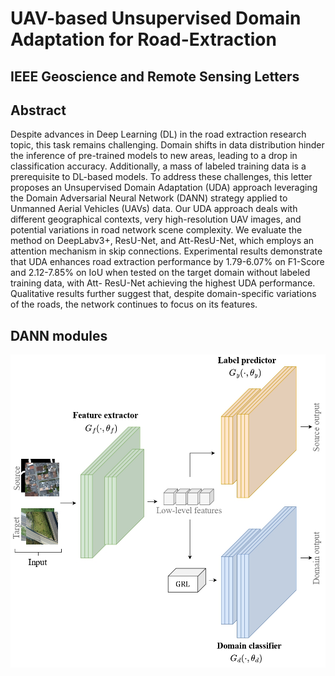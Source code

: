 # UAV-based Unsupervised Domain Adaptation for Road-Extraction
## IEEE Geoscience and Remote Sensing Letters

## Abstract
Despite advances in Deep Learning (DL) in the road extraction research topic, this task remains challenging. Domain shifts in data distribution hinder the inference of pre-trained models to new areas, leading to a drop in classification accuracy. Additionally, a mass of labeled training data is a prerequisite to DL-based models. To address these challenges, this letter proposes an Unsupervised Domain Adaptation (UDA) approach leveraging the Domain Adversarial Neural Network (DANN) strategy applied to Unmanned Aerial Vehicles (UAVs) data. Our UDA approach deals with different geographical contexts, very high-resolution UAV images, and potential variations in road network scene complexity. We evaluate the method on DeepLabv3+, ResU-Net, and Att-ResU-Net, which employs an attention mechanism in skip connections. Experimental results demonstrate that UDA enhances road extraction performance by 1.79-6.07% on F1-Score and 2.12-7.85% on IoU when tested on the target domain without labeled training data, with Att- ResU-Net achieving the highest UDA performance. Qualitative results further suggest that, despite domain-specific variations of the roads, the network continues to focus on its features.

## DANN modules
![](figures/dann_method.jpg)


